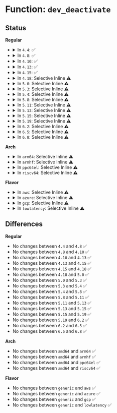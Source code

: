 # Function: <code>dev_deactivate</code>

## Status
<b>Regular</b>
<ul>
<li>
<details>
<summary>In <code>4.4</code>: ✅</summary>

```c
void dev_deactivate(struct net_device *dev);
```

**Collision:** Unique Global

**Inline:** No

**Transformation:** False

**Instances:**

```
In net/sched/sch_generic.c (ffffffff81741e10)
Location: net/sched/sch_generic.c:896
Inline: False
Direct callers:
  - net/core/link_watch.c:linkwatch_do_dev
  - net/sched/sch_mq.c:mq_graft
  - net/sched/sch_api.c:qdisc_graft
```
**Symbols:**

```
ffffffff81741e10-ffffffff81741e7a: dev_deactivate (STB_GLOBAL)
```
</details>
</li>
<li>
<details>
<summary>In <code>4.8</code>: ✅</summary>

```c
void dev_deactivate(struct net_device *dev);
```

**Collision:** Unique Global

**Inline:** No

**Transformation:** False

**Instances:**

```
In net/sched/sch_generic.c (ffffffff817aecc0)
Location: net/sched/sch_generic.c:923
Inline: False
Direct callers:
  - net/core/link_watch.c:linkwatch_do_dev
  - net/sched/sch_mq.c:mq_graft
  - net/sched/sch_api.c:qdisc_graft
```
**Symbols:**

```
ffffffff817aecc0-ffffffff817aed2a: dev_deactivate (STB_GLOBAL)
```
</details>
</li>
<li>
<details>
<summary>In <code>4.10</code>: ✅</summary>

```c
void dev_deactivate(struct net_device *dev);
```

**Collision:** Unique Global

**Inline:** No

**Transformation:** False

**Instances:**

```
In net/sched/sch_generic.c (ffffffff817de340)
Location: net/sched/sch_generic.c:931
Inline: False
Direct callers:
  - net/core/link_watch.c:linkwatch_do_dev
  - net/sched/sch_mq.c:mq_graft
  - net/sched/sch_api.c:qdisc_graft
```
**Symbols:**

```
ffffffff817de340-ffffffff817de3aa: dev_deactivate (STB_GLOBAL)
```
</details>
</li>
<li>
<details>
<summary>In <code>4.13</code>: ✅</summary>

```c
void dev_deactivate(struct net_device *dev);
```

**Collision:** Unique Global

**Inline:** No

**Transformation:** False

**Instances:**

```
In net/sched/sch_generic.c (ffffffff817fd990)
Location: net/sched/sch_generic.c:931
Inline: False
Direct callers:
  - net/core/link_watch.c:linkwatch_do_dev
  - net/sched/sch_mq.c:mq_graft
  - net/sched/sch_api.c:qdisc_graft
  - net/sched/sch_api.c:qdisc_graft
  - net/sched/sch_api.c:qdisc_graft
```
**Symbols:**

```
ffffffff817fd990-ffffffff817fd9fa: dev_deactivate (STB_GLOBAL)
```
</details>
</li>
<li>
<details>
<summary>In <code>4.15</code>: ✅</summary>

```c
void dev_deactivate(struct net_device *dev);
```

**Collision:** Unique Global

**Inline:** No

**Transformation:** False

**Instances:**

```
In net/sched/sch_generic.c (ffffffff8187b5c0)
Location: net/sched/sch_generic.c:965
Inline: False
Direct callers:
  - net/core/link_watch.c:linkwatch_do_dev
  - net/sched/sch_mq.c:mq_graft
  - net/sched/sch_api.c:qdisc_graft
  - net/sched/sch_api.c:qdisc_graft
  - net/sched/sch_api.c:qdisc_graft
```
**Symbols:**

```
ffffffff8187b5c0-ffffffff8187b62a: dev_deactivate (STB_GLOBAL)
```
</details>
</li>
<li>
<details>
<summary>In <code>4.18</code>: Selective Inline ⚠️</summary>

```c
void dev_deactivate(struct net_device *dev);
```

**Collision:** Unique Global

**Inline:** Selective

**Transformation:** False

**Instances:**

```
In net/sched/sch_generic.c (ffffffff818cdb90)
Location: net/sched/sch_generic.c:1197
Inline: True
Inline callers:
  - net/sched/sch_generic.c:dev_qdisc_change_tx_queue_len
Direct callers:
  - net/core/link_watch.c:linkwatch_do_dev
  - net/sched/sch_mq.c:mq_graft
  - net/sched/sch_api.c:qdisc_graft
  - net/sched/sch_api.c:qdisc_graft
  - net/sched/sch_api.c:qdisc_graft
```
**Symbols:**

```
ffffffff818cda80-ffffffff818cdaea: dev_deactivate (STB_GLOBAL)
```
</details>
</li>
<li>
<details>
<summary>In <code>5.0</code>: Selective Inline ⚠️</summary>

```c
void dev_deactivate(struct net_device *dev);
```

**Collision:** Unique Global

**Inline:** Selective

**Transformation:** False

**Instances:**

```
In net/sched/sch_generic.c (ffffffff818f8dd0)
Location: net/sched/sch_generic.c:1236
Inline: True
Inline callers:
  - net/sched/sch_generic.c:dev_qdisc_change_tx_queue_len
Direct callers:
  - net/core/link_watch.c:linkwatch_do_dev
  - net/sched/sch_mq.c:mq_graft
  - net/sched/sch_api.c:qdisc_graft
```
**Symbols:**

```
ffffffff818f8cc0-ffffffff818f8d2a: dev_deactivate (STB_GLOBAL)
```
</details>
</li>
<li>
<details>
<summary>In <code>5.3</code>: Selective Inline ⚠️</summary>

```c
void dev_deactivate(struct net_device *dev);
```

**Collision:** Unique Global

**Inline:** Selective

**Transformation:** False

**Instances:**

```
In net/sched/sch_generic.c (ffffffff819585a0)
Location: net/sched/sch_generic.c:1231
Inline: True
Inline callers:
  - net/sched/sch_generic.c:dev_qdisc_change_tx_queue_len
Direct callers:
  - net/core/link_watch.c:linkwatch_do_dev
  - net/sched/sch_mq.c:mq_graft
  - net/sched/sch_api.c:qdisc_graft
```
**Symbols:**

```
ffffffff81958490-ffffffff819584fa: dev_deactivate (STB_GLOBAL)
```
</details>
</li>
<li>
<details>
<summary>In <code>5.4</code>: Selective Inline ⚠️</summary>

```c
void dev_deactivate(struct net_device *dev);
```

**Collision:** Unique Global

**Inline:** Selective

**Transformation:** False

**Instances:**

```
In net/sched/sch_generic.c (ffffffff8198ea50)
Location: net/sched/sch_generic.c:1228
Inline: True
Inline callers:
  - net/sched/sch_generic.c:dev_qdisc_change_tx_queue_len
Direct callers:
  - net/core/link_watch.c:linkwatch_do_dev
  - net/sched/sch_mq.c:mq_graft
  - net/sched/sch_api.c:qdisc_graft
```
**Symbols:**

```
ffffffff8198e940-ffffffff8198e9aa: dev_deactivate (STB_GLOBAL)
```
</details>
</li>
<li>
<details>
<summary>In <code>5.8</code>: Selective Inline ⚠️</summary>

```c
void dev_deactivate(struct net_device *dev);
```

**Collision:** Unique Global

**Inline:** Selective

**Transformation:** False

**Instances:**

```
In net/sched/sch_generic.c (ffffffff81a6683b)
Location: net/sched/sch_generic.c:1252
Inline: True
Inline callers:
  - net/sched/sch_generic.c:dev_qdisc_change_tx_queue_len
Direct callers:
  - net/core/link_watch.c:linkwatch_do_dev
  - net/sched/sch_mq.c:mq_graft
  - net/sched/sch_api.c:qdisc_graft
```
**Symbols:**

```
ffffffff81a66710-ffffffff81a66774: dev_deactivate (STB_GLOBAL)
```
</details>
</li>
<li>
<details>
<summary>In <code>5.11</code>: Selective Inline ⚠️</summary>

```c
void dev_deactivate(struct net_device *dev);
```

**Collision:** Unique Global

**Inline:** Selective

**Transformation:** False

**Instances:**

```
In net/sched/sch_generic.c (ffffffff81a6e91b)
Location: net/sched/sch_generic.c:1239
Inline: True
Inline callers:
  - net/sched/sch_generic.c:dev_qdisc_change_tx_queue_len
Direct callers:
  - net/core/link_watch.c:linkwatch_do_dev
  - net/sched/sch_mq.c:mq_graft
  - net/sched/sch_api.c:qdisc_graft
```
**Symbols:**

```
ffffffff81a6e7f0-ffffffff81a6e854: dev_deactivate (STB_GLOBAL)
```
</details>
</li>
<li>
<details>
<summary>In <code>5.13</code>: Selective Inline ⚠️</summary>

```c
void dev_deactivate(struct net_device *dev);
```

**Collision:** Unique Global

**Inline:** Selective

**Transformation:** False

**Instances:**

```
In net/sched/sch_generic.c (ffffffff81a571ab)
Location: net/sched/sch_generic.c:1285
Inline: True
Inline callers:
  - net/sched/sch_generic.c:dev_qdisc_change_tx_queue_len
Direct callers:
  - net/core/link_watch.c:linkwatch_do_dev
  - net/sched/sch_mq.c:mq_graft
  - net/sched/sch_api.c:qdisc_graft
```
**Symbols:**

```
ffffffff81a57080-ffffffff81a570e1: dev_deactivate (STB_GLOBAL)
```
</details>
</li>
<li>
<details>
<summary>In <code>5.15</code>: Selective Inline ⚠️</summary>

```c
void dev_deactivate(struct net_device *dev);
```

**Collision:** Unique Global

**Inline:** Selective

**Transformation:** False

**Instances:**

```
In net/sched/sch_generic.c (ffffffff81b1000b)
Location: net/sched/sch_generic.c:1315
Inline: True
Inline callers:
  - net/sched/sch_generic.c:dev_qdisc_change_tx_queue_len
Direct callers:
  - net/core/link_watch.c:linkwatch_do_dev
  - net/sched/sch_mq.c:mq_graft
  - net/sched/sch_api.c:qdisc_graft
```
**Symbols:**

```
ffffffff81b0feb0-ffffffff81b0ff11: dev_deactivate (STB_GLOBAL)
```
</details>
</li>
<li>
<details>
<summary>In <code>5.19</code>: Selective Inline ⚠️</summary>

```c
void dev_deactivate(struct net_device *dev);
```

**Collision:** Unique Global

**Inline:** Selective

**Transformation:** False

**Instances:**

```
In net/sched/sch_generic.c (ffffffff81c971c5)
Location: net/sched/sch_generic.c:1357
Inline: True
Inline callers:
  - net/sched/sch_generic.c:dev_qdisc_change_tx_queue_len
Direct callers:
  - net/core/link_watch.c:linkwatch_do_dev
  - net/sched/sch_mq.c:mq_graft
  - net/sched/sch_api.c:qdisc_graft
  - net/sched/sch_api.c:qdisc_graft
  - net/sched/sch_api.c:qdisc_graft
```
**Symbols:**

```
ffffffff81c97050-ffffffff81c970bb: dev_deactivate (STB_GLOBAL)
```
</details>
</li>
<li>
<details>
<summary>In <code>6.2</code>: Selective Inline ⚠️</summary>

```c
void dev_deactivate(struct net_device *dev);
```

**Collision:** Unique Global

**Inline:** Selective

**Transformation:** False

**Instances:**

```
In net/sched/sch_generic.c (ffffffff81e52fd5)
Location: net/sched/sch_generic.c:1369
Inline: True
Inline callers:
  - net/sched/sch_generic.c:dev_qdisc_change_tx_queue_len
Direct callers:
  - net/core/link_watch.c:linkwatch_do_dev
  - net/sched/sch_mq.c:mq_graft
  - net/sched/sch_api.c:qdisc_graft
  - net/sched/sch_api.c:qdisc_graft
  - net/sched/sch_api.c:qdisc_graft
```
**Symbols:**

```
ffffffff81e52e40-ffffffff81e52eab: dev_deactivate (STB_GLOBAL)
```
</details>
</li>
<li>
<details>
<summary>In <code>6.5</code>: Selective Inline ⚠️</summary>

```c
void dev_deactivate(struct net_device *dev);
```

**Collision:** Unique Global

**Inline:** Selective

**Transformation:** False

**Instances:**

```
In net/sched/sch_generic.c (ffffffff81eae854)
Location: net/sched/sch_generic.c:1377
Inline: True
Inline callers:
  - net/sched/sch_generic.c:dev_qdisc_change_tx_queue_len
Direct callers:
  - net/core/link_watch.c:linkwatch_do_dev
  - net/sched/sch_mq.c:mq_graft
  - net/sched/sch_api.c:qdisc_graft
  - net/sched/sch_api.c:qdisc_graft
  - net/sched/sch_api.c:qdisc_graft
```
**Symbols:**

```
ffffffff81eae6c0-ffffffff81eae72b: dev_deactivate (STB_GLOBAL)
```
</details>
</li>
<li>
<details>
<summary>In <code>6.8</code>: Selective Inline ⚠️</summary>

```c
void dev_deactivate(struct net_device *dev);
```

**Collision:** Unique Global

**Inline:** Selective

**Transformation:** False

**Instances:**

```
In net/sched/sch_generic.c (ffffffff81f712e1)
Location: net/sched/sch_generic.c:1381
Inline: True
Inline callers:
  - net/sched/sch_generic.c:dev_qdisc_change_tx_queue_len
Direct callers:
  - net/core/link_watch.c:linkwatch_do_dev
  - net/sched/sch_mq.c:mq_graft
  - net/sched/sch_api.c:qdisc_graft
  - net/sched/sch_api.c:qdisc_graft
  - net/sched/sch_api.c:qdisc_graft
```
**Symbols:**

```
ffffffff81f71140-ffffffff81f711b4: dev_deactivate (STB_GLOBAL)
```
</details>
</li>
</ul>
<b>Arch</b>
<ul>
<li>
<details>
<summary>In <code>arm64</code>: Selective Inline ⚠️</summary>

```c
void dev_deactivate(struct net_device *dev);
```

**Collision:** Unique Global

**Inline:** Selective

**Transformation:** False

**Instances:**

```
In net/sched/sch_generic.c (ffff800010c3a47c)
Location: net/sched/sch_generic.c:1228
Inline: True
Inline callers:
  - net/sched/sch_generic.c:dev_qdisc_change_tx_queue_len
Direct callers:
  - net/core/link_watch.c:linkwatch_do_dev
  - net/sched/sch_mq.c:mq_graft
  - net/sched/sch_api.c:qdisc_graft
```
**Symbols:**

```
ffff800010c3a350-ffff800010c3a3bc: dev_deactivate (STB_GLOBAL)
```
</details>
</li>
<li>
<details>
<summary>In <code>armhf</code>: Selective Inline ⚠️</summary>

```c
void dev_deactivate(struct net_device *dev);
```

**Collision:** Unique Global

**Inline:** Selective

**Transformation:** False

**Instances:**

```
In net/sched/sch_generic.c (c0d4c634)
Location: net/sched/sch_generic.c:1228
Inline: True
Inline callers:
  - net/sched/sch_generic.c:dev_qdisc_change_tx_queue_len
Direct callers:
  - net/core/link_watch.c:linkwatch_do_dev
  - net/sched/sch_mq.c:mq_graft
  - net/sched/sch_api.c:qdisc_graft
```
**Symbols:**

```
c0d4c4fc-c0d4c57c: dev_deactivate (STB_GLOBAL)
```
</details>
</li>
<li>
<details>
<summary>In <code>ppc64el</code>: Selective Inline ⚠️</summary>

```c
void dev_deactivate(struct net_device *dev);
```

**Collision:** Unique Global

**Inline:** Selective

**Transformation:** False

**Instances:**

```
In net/sched/sch_generic.c (c000000000d33530)
Location: net/sched/sch_generic.c:1228
Inline: True
Inline callers:
  - net/sched/sch_generic.c:dev_qdisc_change_tx_queue_len
Direct callers:
  - net/core/link_watch.c:linkwatch_do_dev
  - net/sched/sch_mq.c:mq_graft
  - net/sched/sch_api.c:qdisc_graft
```
**Symbols:**

```
c000000000d333a0-c000000000d33428: dev_deactivate (STB_GLOBAL)
```
</details>
</li>
<li>
<details>
<summary>In <code>riscv64</code>: Selective Inline ⚠️</summary>

```c
void dev_deactivate(struct net_device *dev);
```

**Collision:** Unique Global

**Inline:** Selective

**Transformation:** False

**Instances:**

```
In net/sched/sch_generic.c (ffffffe0007ab560)
Location: net/sched/sch_generic.c:1228
Inline: True
Inline callers:
  - net/sched/sch_generic.c:dev_qdisc_change_tx_queue_len
Direct callers:
  - net/core/link_watch.c:linkwatch_do_dev
  - net/sched/sch_mq.c:mq_graft
  - net/sched/sch_api.c:qdisc_graft
```
**Symbols:**

```
ffffffe0007ab496-ffffffe0007ab4e0: dev_deactivate (STB_GLOBAL)
```
</details>
</li>
</ul>
<b>Flavor</b>
<ul>
<li>
<details>
<summary>In <code>aws</code>: Selective Inline ⚠️</summary>

```c
void dev_deactivate(struct net_device *dev);
```

**Collision:** Unique Global

**Inline:** Selective

**Transformation:** False

**Instances:**

```
In net/sched/sch_generic.c (ffffffff8192e8c0)
Location: net/sched/sch_generic.c:1228
Inline: True
Inline callers:
  - net/sched/sch_generic.c:dev_qdisc_change_tx_queue_len
Direct callers:
  - net/core/link_watch.c:linkwatch_do_dev
  - net/sched/sch_mq.c:mq_graft
  - net/sched/sch_api.c:qdisc_graft
```
**Symbols:**

```
ffffffff8192e7b0-ffffffff8192e81a: dev_deactivate (STB_GLOBAL)
```
</details>
</li>
<li>
<details>
<summary>In <code>azure</code>: Selective Inline ⚠️</summary>

```c
void dev_deactivate(struct net_device *dev);
```

**Collision:** Unique Global

**Inline:** Selective

**Transformation:** False

**Instances:**

```
In net/sched/sch_generic.c (ffffffff818e83c0)
Location: net/sched/sch_generic.c:1228
Inline: True
Inline callers:
  - net/sched/sch_generic.c:dev_qdisc_change_tx_queue_len
Direct callers:
  - net/core/link_watch.c:linkwatch_do_dev
  - net/sched/sch_mq.c:mq_graft
  - net/sched/sch_api.c:qdisc_graft
```
**Symbols:**

```
ffffffff818e82b0-ffffffff818e831a: dev_deactivate (STB_GLOBAL)
```
</details>
</li>
<li>
<details>
<summary>In <code>gcp</code>: Selective Inline ⚠️</summary>

```c
void dev_deactivate(struct net_device *dev);
```

**Collision:** Unique Global

**Inline:** Selective

**Transformation:** False

**Instances:**

```
In net/sched/sch_generic.c (ffffffff8197fa50)
Location: net/sched/sch_generic.c:1228
Inline: True
Inline callers:
  - net/sched/sch_generic.c:dev_qdisc_change_tx_queue_len
Direct callers:
  - net/core/link_watch.c:linkwatch_do_dev
  - net/sched/sch_mq.c:mq_graft
  - net/sched/sch_api.c:qdisc_graft
```
**Symbols:**

```
ffffffff8197f940-ffffffff8197f9aa: dev_deactivate (STB_GLOBAL)
```
</details>
</li>
<li>
<details>
<summary>In <code>lowlatency</code>: Selective Inline ⚠️</summary>

```c
void dev_deactivate(struct net_device *dev);
```

**Collision:** Unique Global

**Inline:** Selective

**Transformation:** False

**Instances:**

```
In net/sched/sch_generic.c (ffffffff819a1fb0)
Location: net/sched/sch_generic.c:1228
Inline: True
Inline callers:
  - net/sched/sch_generic.c:dev_qdisc_change_tx_queue_len
Direct callers:
  - net/core/link_watch.c:linkwatch_do_dev
  - net/sched/sch_mq.c:mq_graft
  - net/sched/sch_api.c:qdisc_graft
```
**Symbols:**

```
ffffffff819a1ea0-ffffffff819a1f0a: dev_deactivate (STB_GLOBAL)
```
</details>
</li>
</ul>

## Differences
<b>Regular</b>
<ul>
<li>
No changes between <code>4.4</code> and <code>4.8</code> ✅
</li>
<li>
No changes between <code>4.8</code> and <code>4.10</code> ✅
</li>
<li>
No changes between <code>4.10</code> and <code>4.13</code> ✅
</li>
<li>
No changes between <code>4.13</code> and <code>4.15</code> ✅
</li>
<li>
No changes between <code>4.15</code> and <code>4.18</code> ✅
</li>
<li>
No changes between <code>4.18</code> and <code>5.0</code> ✅
</li>
<li>
No changes between <code>5.0</code> and <code>5.3</code> ✅
</li>
<li>
No changes between <code>5.3</code> and <code>5.4</code> ✅
</li>
<li>
No changes between <code>5.4</code> and <code>5.8</code> ✅
</li>
<li>
No changes between <code>5.8</code> and <code>5.11</code> ✅
</li>
<li>
No changes between <code>5.11</code> and <code>5.13</code> ✅
</li>
<li>
No changes between <code>5.13</code> and <code>5.15</code> ✅
</li>
<li>
No changes between <code>5.15</code> and <code>5.19</code> ✅
</li>
<li>
No changes between <code>5.19</code> and <code>6.2</code> ✅
</li>
<li>
No changes between <code>6.2</code> and <code>6.5</code> ✅
</li>
<li>
No changes between <code>6.5</code> and <code>6.8</code> ✅
</li>
</ul>
<b>Arch</b>
<ul>
<li>
No changes between <code>amd64</code> and <code>arm64</code> ✅
</li>
<li>
No changes between <code>amd64</code> and <code>armhf</code> ✅
</li>
<li>
No changes between <code>amd64</code> and <code>ppc64el</code> ✅
</li>
<li>
No changes between <code>amd64</code> and <code>riscv64</code> ✅
</li>
</ul>
<b>Flavor</b>
<ul>
<li>
No changes between <code>generic</code> and <code>aws</code> ✅
</li>
<li>
No changes between <code>generic</code> and <code>azure</code> ✅
</li>
<li>
No changes between <code>generic</code> and <code>gcp</code> ✅
</li>
<li>
No changes between <code>generic</code> and <code>lowlatency</code> ✅
</li>
</ul>
